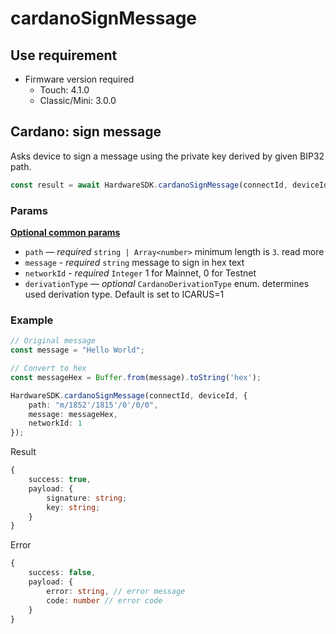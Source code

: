 # cardanoSignMessage

## Use requirement

* Firmware version required
  * Touch: 4.1.0
  * Classic/Mini: 3.0.0

## Cardano: sign message <a href="#ethereum-sign-message" id="ethereum-sign-message"></a>

Asks device to sign a message using the private key derived by given BIP32 path.

```typescript
const result = await HardwareSDK.cardanoSignMessage(connectId, deviceId, params);
```

### Params

[**Optional common params**](../common-params.md)

* `path` — _required_ `string | Array<number>` minimum length is `3`. read more
* `message` - _required_ `string` message to sign in hex text
* `networkId` - _required_ `Integer` 1 for Mainnet, 0 for Testnet
* `derivationType` — _optional_ `CardanoDerivationType` enum. determines used derivation type. Default is set to ICARUS=1

### Example

```typescript
// Original message
const message = "Hello World";

// Convert to hex
const messageHex = Buffer.from(message).toString('hex');

HardwareSDK.cardanoSignMessage(connectId, deviceId, {
    path: "m/1852'/1815'/0'/0/0",
    message: messageHex,
    networkId: 1
});
```

Result

```typescript
{
    success: true,
    payload: {
        signature: string;
        key: string;
    }
}
```

Error

```typescript
{
    success: false,
    payload: {
        error: string, // error message
        code: number // error code
    }
}
```
